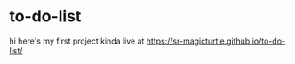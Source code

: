 # to-do-list

hi here's my first project kinda
live at https://sr-magicturtle.github.io/to-do-list/
